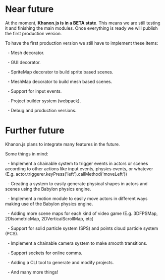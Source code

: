 # Near future

At the moment, **Khanon.js is in a BETA state**. This means we are still testing it and finishing the main modules. Once everything is ready we will publish the first production version.

To have the first production version we still have to implement these items:

&nbsp;
    - Mesh decorator.

&nbsp;
    - GUI decorator.

&nbsp;
    - SpriteMap decorator to build sprite based scenes.

&nbsp;
    - MeshMap decorator to build mesh based scenes.

&nbsp;
    - Support for input events.

&nbsp;
    - Project builder system (webpack).

&nbsp;
    - Debug and production versions.

# Further future

Khanon.js plans to integrate many features in the future.

Some things in mind:

&nbsp;
    - Implement a chainable system to trigger events in actors or scenes according to other actions like input events, physics events, or whatever (E.g. actor.triggerer.keyPress('left').callMethod('moveLeft'))

&nbsp;
    - Creating a system to easily generate physical shapes in actors and scenes using the Babylon physics engine.

&nbsp;
    - Implement a motion module to easily move actors in different ways making use of the Babylon physics engine.

&nbsp;
    - Adding more scene maps for each kind of video game (E.g. 3DFPSMap, 2DIsometricMap, 2DVerticalScrollMap, etc)

&nbsp;
    - Support for solid particle system (SPS) and points cloud particle system (PCS).

&nbsp;
    - Implement a chainable camera system to make smooth transitions.

&nbsp;
    - Support sockets for online comms.

&nbsp;
    - Adding a CLI tool to generate and modify projects.

&nbsp;
    - And many more things!